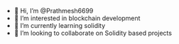 - 👋 Hi, I’m @Prathmesh6699
- 👀 I’m interested in blockchain development  
- 🌱 I’m currently learning solidity
- 💞️ I’m looking to collaborate on Solidity based projects
<!---
Prathmesh6699/Prathmesh6699 is a ✨ special ✨ repository because its `README.md` (this file) appears on your GitHub profile.
You can click the Preview link to take a look at your changes.
--->
